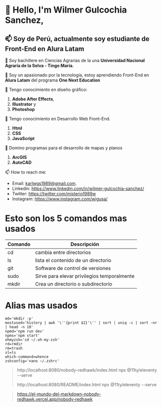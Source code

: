 # 👋 Hello, I'm Wilmer Gulcochia Sanchez, 
## 📫 Soy de Perú, actualmente soy estudiante de Front-End en Alura Latam
🌱 Soy bachillere en Ciencias Agrarias de la una **Universidad Nacional Agraria de la Selva - Tingo María.**

👀 Soy un apasionado por la tecnología, estoy aprendiendo Front-End en **Alura Latam** del programa **One Next Education**

🎇 Tengo conocimiento en diseño gráfico:
1. **Adobe After Effects**, 
1. **Illustrator** y 
3. **Photoshop**

🎇 Tengo conocimiento en Desarrollo Web Front-End.
1. **Html**
2. **CSS**
3. **JavaScript**

🎇 Domino programas para el desarrollo de mapas y planos
1. **ArcGIS**
2. **AutoCAD**

📫 How to reach me:
- Email: karlwgs1989@gmail.com.
- Linkedin: https://www.linkedin.com/in/wilmer-gulcochia-sanchez/
- Twitter: https://twitter.com/misterio1989w
- Instagram: https://www.instagram.com/wigusa/


# Esto son los 5 comandos mas usados

| Comando | Descripción             |
|---------|-------------------------|
| cd      | cambia entre directorios |
| ls      | lista el contenido de un directorio |
| git     | Software de control de versiones |
| sudo    | Sirve para elevar privilegios temporalmente |
| mkdir   | Crea un directorio o subdirectorio |

# Alias mas usados

```
md='mkdir -p'
mostused='history | awk '\''{print $2}'\'' | sort | uniq -c | sort -nr | head -n 10'
npmd='npm run dev'
npms='npm start'
ohmyzsh='cd ~/.oh-my-zsh'
rd=rmdir
rm=trash
sl=ls
which-command=whence
zshconfig='nano ~/.zshrc'
```

> http://localhost:8080/nobody-redhawk/index.html npx @11ty/eleventy --serve
> 
> http://localhost:8080/README/index.html npx @11ty/eleventy --serve

> https://el-mundo-del-markdown-nobody-redhawk.vercel.app/nobody-redhawk
